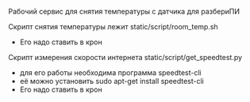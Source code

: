 Рабочий сервис для снятия температуры с датчика для разбериПИ

Скрипт снятия температуры лежит static/script/room_temp.sh
 - Его надо ставить в крон

Скрипт измерения скорости интернета static/script/get_speedtest.py
 - для  его работы необходима программа speedtest-cli
 - её можно установить sudo apt-get install speedtest-cli
 - Его надо ставить в крон
